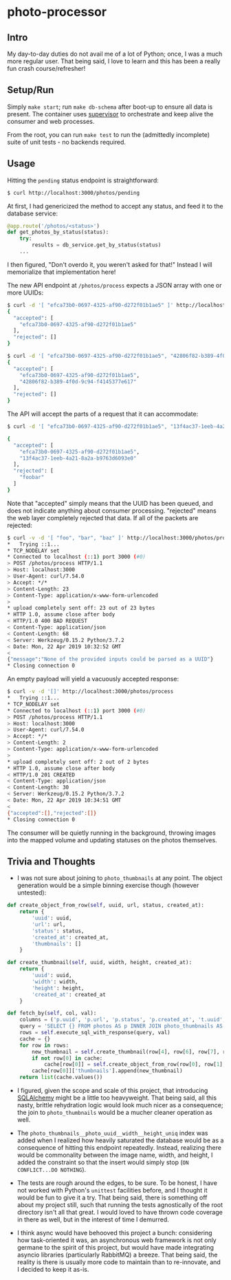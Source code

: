 # photo-processor

## Intro

My day-to-day duties do not avail me of a lot of Python; once, I was a much more
regular user. That being said, I love to learn and this has been a really fun
crash course/refresher!

## Setup/Run

Simply `make start`; run `make db-schema` after boot-up to ensure all data is
present. The container uses [supervisor](http://supervisord.org/) to orchestrate
and keep alive the consumer and web processes.

From the root, you can run `make test` to run the (admittedly incomplete) suite
of unit tests - no backends required.

## Usage
Hitting the `pending` status endpoint is straightforward:

```bash
$ curl http://localhost:3000/photos/pending
```

At first, I had genericized the method to accept any status, and feed it to the
database service:

```python
@app.route('/photos/<status>')
def get_photos_by_status(status):
    try:
        results = db_service.get_by_status(status)
    ...
```

I then figured, "Don't overdo it, you weren't asked for that!" Instead I will
memorialize that implementation here!

The new API endpoint at `/photos/process` expects a JSON array with one or more
UUIDs:

```bash
$ curl -d '[ "efca73b0-0697-4325-af90-d272f01b1ae5" ]' http://localhost:3000/photos/process | jq .
{
  "accepted": [
    "efca73b0-0697-4325-af90-d272f01b1ae5"
  ],
  "rejected": []
}

$ curl -d '[ "efca73b0-0697-4325-af90-d272f01b1ae5", "42806f82-b389-4f0d-9c94-f4145377e617" ]' http://localhost:3000/photos/process | jq .
{
  "accepted": [
    "efca73b0-0697-4325-af90-d272f01b1ae5",
    "42806f82-b389-4f0d-9c94-f4145377e617"
  ],
  "rejected": []
}
```

The API will accept the parts of a request that it can accommodate:

```bash
$ curl -d '[ "efca73b0-0697-4325-af90-d272f01b1ae5", "13f4ac37-1eeb-4a21-8a2a-b9763d6093e0", "foobar" ]' http://localhost:3000/photos/process | jq .

{
  "accepted": [
    "efca73b0-0697-4325-af90-d272f01b1ae5",
    "13f4ac37-1eeb-4a21-8a2a-b9763d6093e0"
  ],
  "rejected": [
    "foobar"
  ]
}
```

Note that "accepted" simply means that the UUID has been queued, and does not
indicate anything about consumer processing. "rejected" means the web layer
completely rejected that data. If all of the packets are rejected:

```bash
$ curl -v -d '[ "foo", "bar", "baz" ]' http://localhost:3000/photos/process
*   Trying ::1...
* TCP_NODELAY set
* Connected to localhost (::1) port 3000 (#0)
> POST /photos/process HTTP/1.1
> Host: localhost:3000
> User-Agent: curl/7.54.0
> Accept: */*
> Content-Length: 23
> Content-Type: application/x-www-form-urlencoded
>
* upload completely sent off: 23 out of 23 bytes
* HTTP 1.0, assume close after body
< HTTP/1.0 400 BAD REQUEST
< Content-Type: application/json
< Content-Length: 68
< Server: Werkzeug/0.15.2 Python/3.7.2
< Date: Mon, 22 Apr 2019 10:32:52 GMT
<
{"message":"None of the provided inputs could be parsed as a UUID"}
* Closing connection 0
```

An empty payload will yield a vacuously accepted response:

```bash
$ curl -v -d '[]' http://localhost:3000/photos/process
*   Trying ::1...
* TCP_NODELAY set
* Connected to localhost (::1) port 3000 (#0)
> POST /photos/process HTTP/1.1
> Host: localhost:3000
> User-Agent: curl/7.54.0
> Accept: */*
> Content-Length: 2
> Content-Type: application/x-www-form-urlencoded
>
* upload completely sent off: 2 out of 2 bytes
* HTTP 1.0, assume close after body
< HTTP/1.0 201 CREATED
< Content-Type: application/json
< Content-Length: 30
< Server: Werkzeug/0.15.2 Python/3.7.2
< Date: Mon, 22 Apr 2019 10:34:51 GMT
<
{"accepted":[],"rejected":[]}
* Closing connection 0
```

The consumer will be quietly running in the background, throwing images into the
mapped volume and updating statuses on the photos themselves.

## Trivia and Thoughts

* I was not sure about joining to `photo_thumbnails` at any point. The object
generation would be a simple binning exercise though (however untested):

```python
def create_object_from_row(self, uuid, url, status, created_at):
    return {
        'uuid': uuid,
        'url': url,
        'status': status,
        'created_at': created_at,
        'thumbnails': []
    }

def create_thumbnail(self, uuid, width, height, created_at):
    return {
        'uuid': uuid,
        'width': width,
        'height': height,
        'created_at': created_at
    }

def fetch_by(self, col, val):
    columns = ('p.uuid', 'p.url', 'p.status', 'p.created_at', 't.uuid', 't.photo_uuid', 't.width', 't.height', 't.created_at')
    query = 'SELECT {} FROM photos AS p INNER JOIN photo_thumbnails AS t ON p.uuid = t.photo_uuid WHERE {} = %s'.format(', '.join(columns), col)
    rows = self.execute_sql_with_response(query, val)
    cache = {}
    for row in rows:
        new_thumbnail = self.create_thumbnail(row[4], row[6], row[7], row[8])
        if not row[0] in cache:
            cache[row[0]] = self.create_object_from_row(row[0], row[1], row[2], row[3])
        cache[row[0]]['thumbnails'].append(new_thumbnail)
    return list(cache.values())
```

* I figured, given the scope and scale of this project, that introducing
[SQLAlchemy](https://www.sqlalchemy.org/) might be a little too heavyweight.
That being said, all this nasty, brittle rehydration logic would look much
nicer as a consequence; the join to `photo_thumbnails` would be a mucher cleaner
operation as well.

* The `photo_thumbnails__photo_uuid__width__height_uniq` index was added when
I realized how heavily saturated the database would be as a consequence of
hitting this endpoint repeatedly. Instead, realizing there would be commonality
between the image name, width, and height, I added the constraint so that the
insert would simply stop (`ON CONFLICT...DO NOTHING`).

* The tests are rough around the edges, to be sure. To be honest, I have not
worked with Python's `unittest` facilities before, and I thought it would be fun
to give it a try. That being said, there is something off about my project still,
such that running the tests agnostically of the root directory isn't all that
great. I would loved to have thrown code coverage in there as well, but in the
interest of time I demurred.

* I think async would have behooved this project a bunch: considering how
task-oriented it was, an asynchronous web framework is not only germane to the
spirit of this project, but would have made integrating asyncio libraries
(particularly RabbitMQ) a breeze. That being said, the reality is there is
usually more code to maintain than to re-innovate, and I decided to keep it
as-is.
